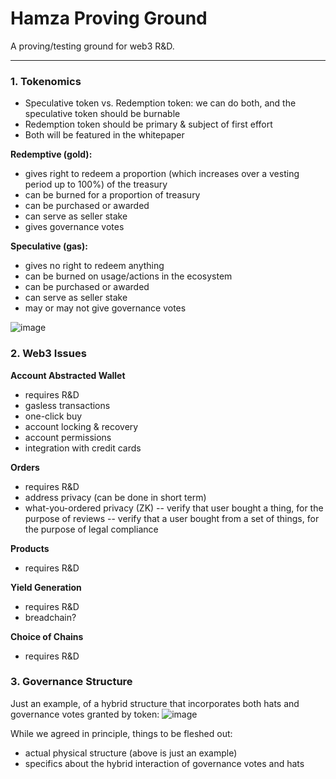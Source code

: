 # Hamza Proving Ground


A proving/testing ground for web3 R&D. 

--------------------------


### 1. Tokenomics 
- Speculative token vs. Redemption token: we can do both, and the speculative token should be burnable 
- Redemption token should be primary & subject of first effort 
- Both will be featured in the whitepaper 

**Redemptive (gold):**
- gives right to redeem a proportion (which increases over a vesting period up to 100%) of the treasury
- can be burned for a proportion of treasury
- can be purchased or awarded 
- can serve as seller stake
- gives governance votes 

**Speculative (gas):**
- gives no right to redeem anything
- can be burned on usage/actions in the ecosystem 
- can be purchased or awarded 
- can serve as seller stake
- may or may not give governance votes


![image](https://github.com/user-attachments/assets/2cb833a3-a434-4034-9eb4-3a2150a5f4e7)



### 2. Web3 Issues 
**Account Abstracted Wallet**
- requires R&D 
- gasless transactions 
- one-click buy 
- account locking & recovery 
- account permissions 
- integration with credit cards 

**Orders**
- requires R&D 
- address privacy (can be done in short term) 
- what-you-ordered privacy (ZK) 
-- verify that user bought a thing, for the purpose of reviews
-- verify that a user bought from a set of things, for the purpose of legal compliance 

**Products**
- requires R&D 

**Yield Generation**
- requires R&D 
- breadchain?

**Choice of Chains**
- requires R&D 


### 3. Governance Structure 

Just an example, of a hybrid structure that incorporates both hats and governance votes granted by token: 
![image](https://github.com/user-attachments/assets/6748712c-5874-4155-a6e6-e3a2df6c9fbd)


While we agreed in principle, things to be fleshed out: 
- actual physical structure (above is just an example)
- specifics about the hybrid interaction of governance votes and hats
  
